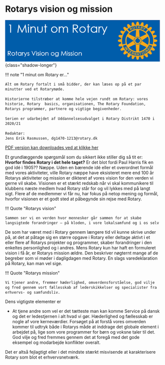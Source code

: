 # Rotarys vision og mission

![Regionale magasiner](images/visionmission.jpg){class="shadow-longer"} 

!!! note "1 minut om Rotary er..."

    Alt om Rotary fortalt i små bidder, der kan læses op på et par minutter ved et Rotarymøde.
    
    Historierne tilstræber at komme hele vejen rundt om Rotary: vores historie, Rotary  basics, organisationen, The Rotary Foundation, Rotarys programmer, partnere og vigtige begivenheder.
    
    Serien er udarbejdet af Uddannelsesudvalget i Rotary Distrikt 1470 i 2020/21
    
    Redaktør: 
    Jens Erik Rasmussen, dg1470-1213@rotary.dk


<a href=https://1minut.rotary.dk/pdf-versioner/1_minut_om_Rotary_Vision_og_Mission.pdf target=_blank>PDF version kan downloades ved at klikke her</a>


Et grundlæggende spørgsmål som du sikkert ikke stiller dig så tit er: <strong>Hvorfor findes Rotary i det hele taget?</strong> Er det blot fordi Paul Harris fik en god idé i 1905?? Næppe. Uden en bærende idé eller et overordnet formål med vores aktiviteter, ville Rotary næppe have eksisteret mere end 100 år
Rotarys aktiviteter og mission er dikteret af vores vision for den verden vi gerne vil skabe. Visionen er et stærkt redskab når vi skal kommunikere til klubbens næste medlem hvad Rotary står for og vil lykkes med på langt sigt. Flere af de medlemmer vi får nu, har fokus på netop mening og formål, hvorfor visionen er et godt sted at påbegynde sin rejse med Rotary. 

!!! Quote "Rotarys vision"

    Sammen ser vi en verden hvor mennesker går sammen for at skabe langsigtede forandringer – på kloden, i vore lokalsamfund og i os selv


De som har været med i Rotary gennem længere tid vil kunne skrive under på, at det at påtage sig en større opgave i Rotary eller deltage aktivt i et eller flere af Rotarys projekter og programmer, skaber forandringer i den enkeltes personlighed og i andres.
Mens Rotary kun har haft en formuleret vision i få år, er Rotarys mission ældre. Den beskriver nøgternt mange af de begreber som vi møder i dagligdagen med Rotary. En slags varedeklaration på Rotary, kan man vel sige. 


!!! Quote "Rotarys mission"

    Vi tjener andre, fremmer hæderlighed, omverdensforståelse, god vilje og fred gennem vort fællesskab af lederskikkelser og specialister fra erhvervs- og samfundsliv.

Dens vigtigste elementer er
- At tjene andre som vel er det tætteste man kan komme Service på dansk og det er ledestjernen i alt hvad vi gør. Hæderlighed og fællesskab er nogle af vore kerneværdier. Forsøget på at forstå vores omverden kommer til udtryk både i Rotarys måde at inddrage det globale element i arbejdet på, lige som vore programmer for børn og voksne taler til det. God vilje og fred fremmes gennem det at foregå med det gode eksempel og modarbejde konflikter overalt.


Det er altså fejlagtigt eller i det mindste stærkt misvisende at karakterisere Rotary som blot et erhvervsnetværk.